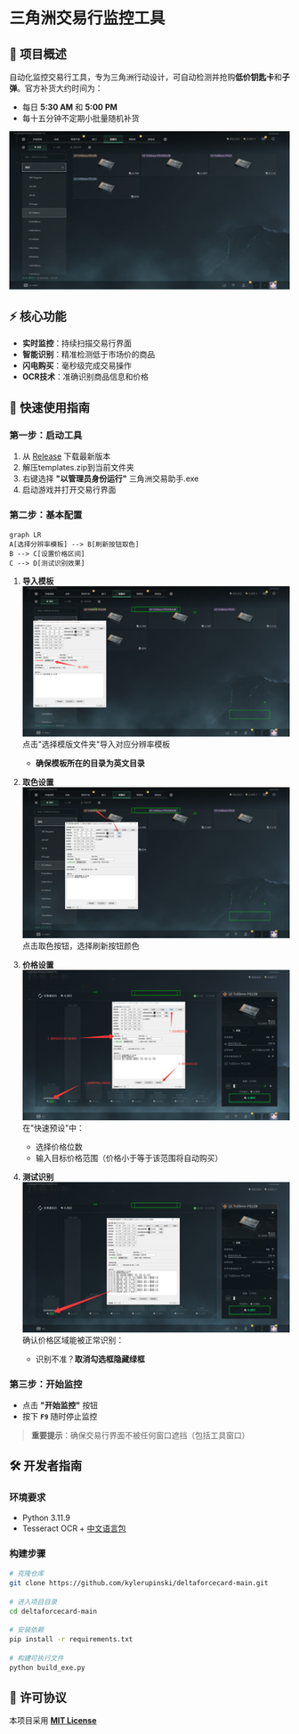 # 三角洲交易行监控工具

## 🎯 项目概述
自动化监控交易行工具，专为三角洲行动设计，可自动检测并抢购**低价钥匙卡**和**子弹**。官方补货大约时间为：
- 每日 **5:30 AM** 和 **5:00 PM**
- 每十五分钟不定期小批量随机补货

![交易行监控示意图](README/image-0.png)

## ⚡ 核心功能
- **实时监控**：持续扫描交易行界面
- **智能识别**：精准检测低于市场价的商品
- **闪电购买**：毫秒级完成交易操作
- **OCR技术**：准确识别商品信息和价格

## 🚀 快速使用指南

### 第一步：启动工具
1. 从 [Release](https://github.com/kylerupinski/deltaforcecard-main/releases) 下载最新版本
2. 解压templates.zip到当前文件夹
3. 右键选择 **"以管理员身份运行"** 三角洲交易助手.exe
4. 启动游戏并打开交易行界面

### 第二步：基本配置
```mermaid
graph LR
A[选择分辨率模板] --> B[刷新按钮取色]
B --> C[设置价格区间]
C --> D[测试识别效果]
```

1. **导入模板**  
   ![选择模板](README/image.png)  
   点击"选择模版文件夹"导入对应分辨率模板
   - **确保模板所在的目录为英文目录**

2. **取色设置**  
   ![取色操作](README/image-2.png)  
   点击取色按钮，选择刷新按钮颜色

3. **价格设置**  
   ![价格设置](README/image-3.png)  
   在"快速预设"中：
   - 选择价格位数
   - 输入目标价格范围（价格小于等于该范围将自动购买）

4. **测试识别**  
   ![测试效果](README/image-4.png)  
   确认价格区域能被正常识别：
   - 识别不准？**取消勾选框隐藏绿框**

### 第三步：开始监控
- 点击 **"开始监控"** 按钮
- 按下 **`F9`** 随时停止监控

> **重要提示**：确保交易行界面不被任何窗口遮挡（包括工具窗口）

## 🛠️ 开发者指南

### 环境要求
- Python 3.11.9
- Tesseract OCR + [中文语言包](https://github.com/tesseract-ocr/tessdata)

### 构建步骤
```bash
# 克隆仓库
git clone https://github.com/kylerupinski/deltaforcecard-main.git

# 进入项目目录
cd deltaforcecard-main

# 安装依赖
pip install -r requirements.txt

# 构建可执行文件
python build_exe.py
```

## 📜 许可协议
本项目采用 **[MIT License](LICENSE)**  


